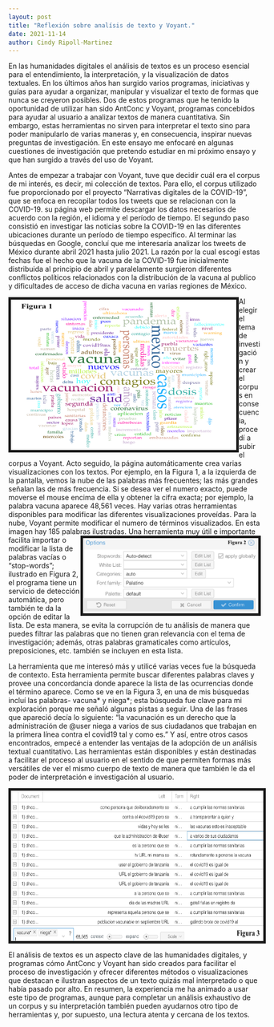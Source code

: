 ```yaml
---
layout: post
title: "Reflexión sobre analísis de texto y Voyant."
date: 2021-11-14
author: Cindy Ripoll-Martinez 
---
```


En las humanidades digitales el análisis de textos es un proceso esencial para el entendimiento, la interpretación, y la visualización de datos textuales. En los últimos años han surgido varios programas, iniciativas y guías para ayudar a organizar, manipular y visualizar el texto de formas que nunca se creyeron posibles. Dos de estos programas que he tenido la oportunidad de utilizar han sido AntConc y Voyant, programas concebidos para ayudar al usuario a analizar textos de manera cuantitativa. Sin embargo, estas herramientas no sirven para interpretar el texto sino para poder manipularlo de varias maneras y, en consecuencia, inspirar nuevas preguntas de investigación. En este ensayo me enfocaré en algunas cuestiones de investigación que pretendo estudiar en mi próximo ensayo y que han surgido a través del uso de Voyant. 

Antes de empezar a trabajar con Voyant, tuve que decidir cuál era el corpus de mi interés, es decir, mi colección de textos.  Para ello, el corpus utilizado fue proporcionado por el proyecto “Narrativas digitales de la COVID-19”, que se enfoca en recopilar todos los tweets que se relacionan con la COVID-19. su página web permite descargar los datos necesarios de acuerdo con la región, el idioma y el período de tiempo. El segundo paso consistió en investigar las noticias sobre la COVID-19 en las diferentes ubicaciones durante un período de tiempo específico. Al terminar las búsquedas en Google, concluí que me interesaría analizar los tweets de México durante abril 2021 hasta julio 2021. La razón por la cual escogí estas fechas fue el hecho que la vacuna de la COVID-19 fue inicialmente distribuida al principio de abril y paralelamente surgieron diferentes conflictos políticos relacionados con la distribución de la vacuna al publico y dificultades de acceso de dicha vacuna en varias regiones de México. 

<img src="/assets/images/img/006.png" width="450" height="300" align="left" border="5px solid #000000"> Al elegir el tema de investigación y crear el corpus en consecuencia, procedí a subir el corpus a Voyant. Acto seguido, la página automáticamente crea varias visualizaciones con los textos. Por ejemplo, en la Figura 1, a la izquierda de la pantalla, vemos la nube de las palabras más frecuentes; las más grandes señalan las de más frecuencia. Si se desea ver el numero exacto, puede moverse el mouse encima de ella y obtener la cifra exacta; por ejemplo, la palabra vacuna aparece 48,561 veces. Hay varias otras herramientas disponibles para modificar las diferentes visualizaciones proveídas. Para la nube, Voyant permite modificar el numero de términos visualizados. En esta imagen hay 185 palabras ilustradas. <img src="/assets/images/img/007.png" width="350" height="150" align="right" border="5px solid #000000"> Una herramienta muy útil e importante facilita importar o modificar la lista de palabras vacías o “stop-words”; ilustrado en Figura 2, el programa tiene un servicio de detección automática, pero también te da la opción de editar la lista. De esta manera, se evita la corrupción de tu análisis de manera que puedes filtrar las palabras que no tienen gran relevancia con el tema de investigación; además, otras palabras gramaticales como artículos, preposiciones, etc. también se incluyen en esta lista. 

La herramienta que me interesó más y utilicé varias veces fue la búsqueda de contexto. Esta herramienta permite buscar diferentes palabras claves y provee una concordancia donde aparece la lista de las ocurrencias donde el término aparece. Como se ve en la Figura 3, en una de mis búsquedas incluí las palabras- vacuna* y niega*; esta búsqueda fue clave para mi exploración porque me señaló algunas pistas a seguir. Una de las frases que apareció decía lo siguiente: “la vacunación es un derecho que la administración de @user niega a varios de sus ciudadanos que trabajan en la primera línea contra el covid19 tal y como es.” Y así, entre otros casos encontrados, empecé a entender las ventajas de la adopción de un análisis textual cuantitativo. Las herramientas están disponibles y están destinadas a facilitar el proceso al usuario en el sentido de que permiten formas más versátiles de ver el mismo cuerpo de texto de manera que también le da el poder de interpretación e investigación al usuario. 

<img src="/assets/images/img/008.png" width="800" height="300" align="center" border="5px solid #000000">

El análisis de textos es un aspecto clave de las humanidades digitales, y programas cómo AntConc y Voyant han sido creados para facilitar el proceso de investigación y ofrecer diferentes métodos o visualizaciones que destacan e ilustran aspectos de un texto quizás mal interpretado o que había pasado por alto. En resumen, la experiencia me ha animado a usar este tipo de programas, aunque para completar un análisis exhaustivo de un corpus y su interpretación también pueden ayudarnos otro tipo de herramientas y, por supuesto, una lectura atenta y cercana de los textos.



